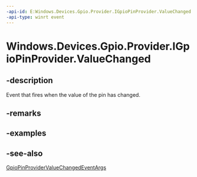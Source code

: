 ```yaml
---
-api-id: E:Windows.Devices.Gpio.Provider.IGpioPinProvider.ValueChanged
-api-type: winrt event
---
```


<!-- Event syntax
abstract public event Windows.Foundation.TypedEventHandler ValueChanged<Windows.Devices.Gpio.Provider.IGpioPinProvider,  Windows.Devices.Gpio.Provider.GpioPinProviderValueChangedEventArgs>
-->

# Windows.Devices.Gpio.Provider.IGpioPinProvider.ValueChanged

## -description
Event that fires when the value of the pin has changed.

## -remarks

## -examples

## -see-also
[GpioPinProviderValueChangedEventArgs](gpiopinprovidervaluechangedeventargs.md)